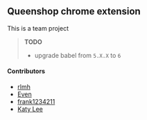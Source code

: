 Queenshop chrome extension
-------------
This is a team project

> **TODO**
> 
> - upgrade babel from `5.X.X` to `6`


#### Contributors
- [rlmh][1]
- [Even][2]
- [frank1234211][3]
- [Katy Lee][4]

[1]:https://github.com/rlmh
[2]:https://github.com/hiEven
[3]:https://github.com/frank1234211
[4]:https://github.com/katyprogrammer